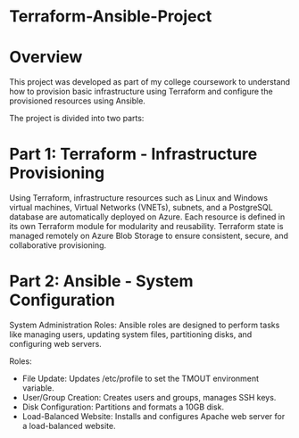 # Terraform-Ansible-Project

# Overview
This project was developed as part of my college coursework to understand how to provision basic infrastructure using Terraform and configure the provisioned resources using Ansible.

The project is divided into two parts:

# Part 1: Terraform - Infrastructure Provisioning

Using Terraform, infrastructure resources such as Linux and Windows virtual machines, Virtual Networks (VNETs), subnets, and a PostgreSQL database are automatically deployed on Azure. Each resource is defined in its own Terraform module for modularity and reusability. Terraform state is managed remotely on Azure Blob Storage to ensure consistent, secure, and collaborative provisioning.



# Part 2: Ansible - System Configuration

System Administration Roles: Ansible roles are designed to perform tasks like managing users, updating system files, partitioning disks, and configuring web servers.

Roles:
- File Update: Updates /etc/profile to set the TMOUT environment variable.
- User/Group Creation: Creates users and groups, manages SSH keys.
- Disk Configuration: Partitions and formats a 10GB disk.
- Load-Balanced Website: Installs and configures Apache web server for a load-balanced website.
